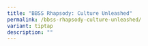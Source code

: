 ```yaml
---
title: "BBSS Rhapsody: Culture Unleashed"
permalink: /bbss-rhapsody-culture-unleashed/
variant: tiptap
description: ""
---
```

